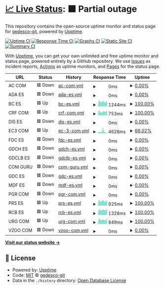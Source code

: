 # [📈 Live Status](https://demo.upptime.js.org): <!--live status--> **🟧 Partial outage**

This repository contains the open-source uptime monitor and status page for [gedesco-git](https://demo.upptime.js.org), powered by [Upptime](https://github.com/upptime/upptime).

[![Uptime CI](https://github.com/gedesco-git/uptime/workflows/Uptime%20CI/badge.svg)](https://github.com/gedesco-git/uptime/actions?query=workflow%3A%22Uptime+CI%22)
[![Response Time CI](https://github.com/gedesco-git/uptime/workflows/Response%20Time%20CI/badge.svg)](https://github.com/gedesco-git/uptime/actions?query=workflow%3A%22Response+Time+CI%22)
[![Graphs CI](https://github.com/gedesco-git/uptime/workflows/Graphs%20CI/badge.svg)](https://github.com/gedesco-git/uptime/actions?query=workflow%3A%22Graphs+CI%22)
[![Static Site CI](https://github.com/gedesco-git/uptime/workflows/Static%20Site%20CI/badge.svg)](https://github.com/gedesco-git/uptime/actions?query=workflow%3A%22Static+Site+CI%22)
[![Summary CI](https://github.com/gedesco-git/uptime/workflows/Summary%20CI/badge.svg)](https://github.com/gedesco-git/uptime/actions?query=workflow%3A%22Summary+CI%22)

With [Upptime](https://upptime.js.org), you can get your own unlimited and free uptime monitor and status page, powered entirely by a GitHub repository. We use [Issues](https://github.com/gedesco-git/uptime/issues) as incident reports, [Actions](https://github.com/gedesco-git/uptime/actions) as uptime monitors, and [Pages](https://demo.upptime.js.org) for the status page.

<!--start: status pages-->
<!-- This summary is generated by Upptime (https://github.com/upptime/upptime) -->
<!-- Do not edit this manually, your changes will be overwritten -->
<!-- prettier-ignore -->
| URL | Status | History | Response Time | Uptime |
| --- | ------ | ------- | ------------- | ------ |
| <img alt="" src="https://icons.duckduckgo.com/ip3/null.ico" height="13"> AC COM | 🟥 Down | [ac-com.yml](https://github.com/gedesco-git/uptime/commits/HEAD/history/ac-com.yml) | <details><summary><img alt="Response time graph" src="./graphs/ac-com/response-time-week.png" height="20"> 0ms</summary><br><a href="https://gedesco-git.github.io/uptime/history/ac-com"><img alt="Response time 694" src="https://img.shields.io/endpoint?url=https%3A%2F%2Fraw.githubusercontent.com%2Fgedesco-git%2Fuptime%2FHEAD%2Fapi%2Fac-com%2Fresponse-time.json"></a><br><a href="https://gedesco-git.github.io/uptime/history/ac-com"><img alt="24-hour response time 0" src="https://img.shields.io/endpoint?url=https%3A%2F%2Fraw.githubusercontent.com%2Fgedesco-git%2Fuptime%2FHEAD%2Fapi%2Fac-com%2Fresponse-time-day.json"></a><br><a href="https://gedesco-git.github.io/uptime/history/ac-com"><img alt="7-day response time 0" src="https://img.shields.io/endpoint?url=https%3A%2F%2Fraw.githubusercontent.com%2Fgedesco-git%2Fuptime%2FHEAD%2Fapi%2Fac-com%2Fresponse-time-week.json"></a><br><a href="https://gedesco-git.github.io/uptime/history/ac-com"><img alt="30-day response time 0" src="https://img.shields.io/endpoint?url=https%3A%2F%2Fraw.githubusercontent.com%2Fgedesco-git%2Fuptime%2FHEAD%2Fapi%2Fac-com%2Fresponse-time-month.json"></a><br><a href="https://gedesco-git.github.io/uptime/history/ac-com"><img alt="1-year response time 810" src="https://img.shields.io/endpoint?url=https%3A%2F%2Fraw.githubusercontent.com%2Fgedesco-git%2Fuptime%2FHEAD%2Fapi%2Fac-com%2Fresponse-time-year.json"></a></details> | <details><summary><a href="https://gedesco-git.github.io/uptime/history/ac-com">0.00%</a></summary><a href="https://gedesco-git.github.io/uptime/history/ac-com"><img alt="All-time uptime 64.60%" src="https://img.shields.io/endpoint?url=https%3A%2F%2Fraw.githubusercontent.com%2Fgedesco-git%2Fuptime%2FHEAD%2Fapi%2Fac-com%2Fuptime.json"></a><br><a href="https://gedesco-git.github.io/uptime/history/ac-com"><img alt="24-hour uptime 0.00%" src="https://img.shields.io/endpoint?url=https%3A%2F%2Fraw.githubusercontent.com%2Fgedesco-git%2Fuptime%2FHEAD%2Fapi%2Fac-com%2Fuptime-day.json"></a><br><a href="https://gedesco-git.github.io/uptime/history/ac-com"><img alt="7-day uptime 0.00%" src="https://img.shields.io/endpoint?url=https%3A%2F%2Fraw.githubusercontent.com%2Fgedesco-git%2Fuptime%2FHEAD%2Fapi%2Fac-com%2Fuptime-week.json"></a><br><a href="https://gedesco-git.github.io/uptime/history/ac-com"><img alt="30-day uptime 0.00%" src="https://img.shields.io/endpoint?url=https%3A%2F%2Fraw.githubusercontent.com%2Fgedesco-git%2Fuptime%2FHEAD%2Fapi%2Fac-com%2Fuptime-month.json"></a><br><a href="https://gedesco-git.github.io/uptime/history/ac-com"><img alt="1-year uptime 10.51%" src="https://img.shields.io/endpoint?url=https%3A%2F%2Fraw.githubusercontent.com%2Fgedesco-git%2Fuptime%2FHEAD%2Fapi%2Fac-com%2Fuptime-year.json"></a></details>
| <img alt="" src="https://icons.duckduckgo.com/ip3/null.ico" height="13"> ADA ES | 🟥 Down | [ada-es.yml](https://github.com/gedesco-git/uptime/commits/HEAD/history/ada-es.yml) | <details><summary><img alt="Response time graph" src="./graphs/ada-es/response-time-week.png" height="20"> 0ms</summary><br><a href="https://gedesco-git.github.io/uptime/history/ada-es"><img alt="Response time 1440" src="https://img.shields.io/endpoint?url=https%3A%2F%2Fraw.githubusercontent.com%2Fgedesco-git%2Fuptime%2FHEAD%2Fapi%2Fada-es%2Fresponse-time.json"></a><br><a href="https://gedesco-git.github.io/uptime/history/ada-es"><img alt="24-hour response time 0" src="https://img.shields.io/endpoint?url=https%3A%2F%2Fraw.githubusercontent.com%2Fgedesco-git%2Fuptime%2FHEAD%2Fapi%2Fada-es%2Fresponse-time-day.json"></a><br><a href="https://gedesco-git.github.io/uptime/history/ada-es"><img alt="7-day response time 0" src="https://img.shields.io/endpoint?url=https%3A%2F%2Fraw.githubusercontent.com%2Fgedesco-git%2Fuptime%2FHEAD%2Fapi%2Fada-es%2Fresponse-time-week.json"></a><br><a href="https://gedesco-git.github.io/uptime/history/ada-es"><img alt="30-day response time 0" src="https://img.shields.io/endpoint?url=https%3A%2F%2Fraw.githubusercontent.com%2Fgedesco-git%2Fuptime%2FHEAD%2Fapi%2Fada-es%2Fresponse-time-month.json"></a><br><a href="https://gedesco-git.github.io/uptime/history/ada-es"><img alt="1-year response time 2336" src="https://img.shields.io/endpoint?url=https%3A%2F%2Fraw.githubusercontent.com%2Fgedesco-git%2Fuptime%2FHEAD%2Fapi%2Fada-es%2Fresponse-time-year.json"></a></details> | <details><summary><a href="https://gedesco-git.github.io/uptime/history/ada-es">0.00%</a></summary><a href="https://gedesco-git.github.io/uptime/history/ada-es"><img alt="All-time uptime 68.86%" src="https://img.shields.io/endpoint?url=https%3A%2F%2Fraw.githubusercontent.com%2Fgedesco-git%2Fuptime%2FHEAD%2Fapi%2Fada-es%2Fuptime.json"></a><br><a href="https://gedesco-git.github.io/uptime/history/ada-es"><img alt="24-hour uptime 0.00%" src="https://img.shields.io/endpoint?url=https%3A%2F%2Fraw.githubusercontent.com%2Fgedesco-git%2Fuptime%2FHEAD%2Fapi%2Fada-es%2Fuptime-day.json"></a><br><a href="https://gedesco-git.github.io/uptime/history/ada-es"><img alt="7-day uptime 0.00%" src="https://img.shields.io/endpoint?url=https%3A%2F%2Fraw.githubusercontent.com%2Fgedesco-git%2Fuptime%2FHEAD%2Fapi%2Fada-es%2Fuptime-week.json"></a><br><a href="https://gedesco-git.github.io/uptime/history/ada-es"><img alt="30-day uptime 0.00%" src="https://img.shields.io/endpoint?url=https%3A%2F%2Fraw.githubusercontent.com%2Fgedesco-git%2Fuptime%2FHEAD%2Fapi%2Fada-es%2Fuptime-month.json"></a><br><a href="https://gedesco-git.github.io/uptime/history/ada-es"><img alt="1-year uptime 20.75%" src="https://img.shields.io/endpoint?url=https%3A%2F%2Fraw.githubusercontent.com%2Fgedesco-git%2Fuptime%2FHEAD%2Fapi%2Fada-es%2Fuptime-year.json"></a></details>
| <img alt="" src="https://icons.duckduckgo.com/ip3/null.ico" height="13"> BC ES | 🟩 Up | [bc-es.yml](https://github.com/gedesco-git/uptime/commits/HEAD/history/bc-es.yml) | <details><summary><img alt="Response time graph" src="./graphs/bc-es/response-time-week.png" height="20"> 1244ms</summary><br><a href="https://gedesco-git.github.io/uptime/history/bc-es"><img alt="Response time 1463" src="https://img.shields.io/endpoint?url=https%3A%2F%2Fraw.githubusercontent.com%2Fgedesco-git%2Fuptime%2FHEAD%2Fapi%2Fbc-es%2Fresponse-time.json"></a><br><a href="https://gedesco-git.github.io/uptime/history/bc-es"><img alt="24-hour response time 1410" src="https://img.shields.io/endpoint?url=https%3A%2F%2Fraw.githubusercontent.com%2Fgedesco-git%2Fuptime%2FHEAD%2Fapi%2Fbc-es%2Fresponse-time-day.json"></a><br><a href="https://gedesco-git.github.io/uptime/history/bc-es"><img alt="7-day response time 1244" src="https://img.shields.io/endpoint?url=https%3A%2F%2Fraw.githubusercontent.com%2Fgedesco-git%2Fuptime%2FHEAD%2Fapi%2Fbc-es%2Fresponse-time-week.json"></a><br><a href="https://gedesco-git.github.io/uptime/history/bc-es"><img alt="30-day response time 1307" src="https://img.shields.io/endpoint?url=https%3A%2F%2Fraw.githubusercontent.com%2Fgedesco-git%2Fuptime%2FHEAD%2Fapi%2Fbc-es%2Fresponse-time-month.json"></a><br><a href="https://gedesco-git.github.io/uptime/history/bc-es"><img alt="1-year response time 1536" src="https://img.shields.io/endpoint?url=https%3A%2F%2Fraw.githubusercontent.com%2Fgedesco-git%2Fuptime%2FHEAD%2Fapi%2Fbc-es%2Fresponse-time-year.json"></a></details> | <details><summary><a href="https://gedesco-git.github.io/uptime/history/bc-es">100.00%</a></summary><a href="https://gedesco-git.github.io/uptime/history/bc-es"><img alt="All-time uptime 78.76%" src="https://img.shields.io/endpoint?url=https%3A%2F%2Fraw.githubusercontent.com%2Fgedesco-git%2Fuptime%2FHEAD%2Fapi%2Fbc-es%2Fuptime.json"></a><br><a href="https://gedesco-git.github.io/uptime/history/bc-es"><img alt="24-hour uptime 100.00%" src="https://img.shields.io/endpoint?url=https%3A%2F%2Fraw.githubusercontent.com%2Fgedesco-git%2Fuptime%2FHEAD%2Fapi%2Fbc-es%2Fuptime-day.json"></a><br><a href="https://gedesco-git.github.io/uptime/history/bc-es"><img alt="7-day uptime 100.00%" src="https://img.shields.io/endpoint?url=https%3A%2F%2Fraw.githubusercontent.com%2Fgedesco-git%2Fuptime%2FHEAD%2Fapi%2Fbc-es%2Fuptime-week.json"></a><br><a href="https://gedesco-git.github.io/uptime/history/bc-es"><img alt="30-day uptime 100.00%" src="https://img.shields.io/endpoint?url=https%3A%2F%2Fraw.githubusercontent.com%2Fgedesco-git%2Fuptime%2FHEAD%2Fapi%2Fbc-es%2Fuptime-month.json"></a><br><a href="https://gedesco-git.github.io/uptime/history/bc-es"><img alt="1-year uptime 99.97%" src="https://img.shields.io/endpoint?url=https%3A%2F%2Fraw.githubusercontent.com%2Fgedesco-git%2Fuptime%2FHEAD%2Fapi%2Fbc-es%2Fuptime-year.json"></a></details>
| <img alt="" src="https://icons.duckduckgo.com/ip3/null.ico" height="13"> CRF COM | 🟩 Up | [crf-com.yml](https://github.com/gedesco-git/uptime/commits/HEAD/history/crf-com.yml) | <details><summary><img alt="Response time graph" src="./graphs/crf-com/response-time-week.png" height="20"> 753ms</summary><br><a href="https://gedesco-git.github.io/uptime/history/crf-com"><img alt="Response time 884" src="https://img.shields.io/endpoint?url=https%3A%2F%2Fraw.githubusercontent.com%2Fgedesco-git%2Fuptime%2FHEAD%2Fapi%2Fcrf-com%2Fresponse-time.json"></a><br><a href="https://gedesco-git.github.io/uptime/history/crf-com"><img alt="24-hour response time 1056" src="https://img.shields.io/endpoint?url=https%3A%2F%2Fraw.githubusercontent.com%2Fgedesco-git%2Fuptime%2FHEAD%2Fapi%2Fcrf-com%2Fresponse-time-day.json"></a><br><a href="https://gedesco-git.github.io/uptime/history/crf-com"><img alt="7-day response time 753" src="https://img.shields.io/endpoint?url=https%3A%2F%2Fraw.githubusercontent.com%2Fgedesco-git%2Fuptime%2FHEAD%2Fapi%2Fcrf-com%2Fresponse-time-week.json"></a><br><a href="https://gedesco-git.github.io/uptime/history/crf-com"><img alt="30-day response time 773" src="https://img.shields.io/endpoint?url=https%3A%2F%2Fraw.githubusercontent.com%2Fgedesco-git%2Fuptime%2FHEAD%2Fapi%2Fcrf-com%2Fresponse-time-month.json"></a><br><a href="https://gedesco-git.github.io/uptime/history/crf-com"><img alt="1-year response time 882" src="https://img.shields.io/endpoint?url=https%3A%2F%2Fraw.githubusercontent.com%2Fgedesco-git%2Fuptime%2FHEAD%2Fapi%2Fcrf-com%2Fresponse-time-year.json"></a></details> | <details><summary><a href="https://gedesco-git.github.io/uptime/history/crf-com">100.00%</a></summary><a href="https://gedesco-git.github.io/uptime/history/crf-com"><img alt="All-time uptime 96.44%" src="https://img.shields.io/endpoint?url=https%3A%2F%2Fraw.githubusercontent.com%2Fgedesco-git%2Fuptime%2FHEAD%2Fapi%2Fcrf-com%2Fuptime.json"></a><br><a href="https://gedesco-git.github.io/uptime/history/crf-com"><img alt="24-hour uptime 100.00%" src="https://img.shields.io/endpoint?url=https%3A%2F%2Fraw.githubusercontent.com%2Fgedesco-git%2Fuptime%2FHEAD%2Fapi%2Fcrf-com%2Fuptime-day.json"></a><br><a href="https://gedesco-git.github.io/uptime/history/crf-com"><img alt="7-day uptime 100.00%" src="https://img.shields.io/endpoint?url=https%3A%2F%2Fraw.githubusercontent.com%2Fgedesco-git%2Fuptime%2FHEAD%2Fapi%2Fcrf-com%2Fuptime-week.json"></a><br><a href="https://gedesco-git.github.io/uptime/history/crf-com"><img alt="30-day uptime 89.84%" src="https://img.shields.io/endpoint?url=https%3A%2F%2Fraw.githubusercontent.com%2Fgedesco-git%2Fuptime%2FHEAD%2Fapi%2Fcrf-com%2Fuptime-month.json"></a><br><a href="https://gedesco-git.github.io/uptime/history/crf-com"><img alt="1-year uptime 95.22%" src="https://img.shields.io/endpoint?url=https%3A%2F%2Fraw.githubusercontent.com%2Fgedesco-git%2Fuptime%2FHEAD%2Fapi%2Fcrf-com%2Fuptime-year.json"></a></details>
| <img alt="" src="https://icons.duckduckgo.com/ip3/null.ico" height="13"> DIS ES | 🟥 Down | [dis-es.yml](https://github.com/gedesco-git/uptime/commits/HEAD/history/dis-es.yml) | <details><summary><img alt="Response time graph" src="./graphs/dis-es/response-time-week.png" height="20"> 0ms</summary><br><a href="https://gedesco-git.github.io/uptime/history/dis-es"><img alt="Response time 971" src="https://img.shields.io/endpoint?url=https%3A%2F%2Fraw.githubusercontent.com%2Fgedesco-git%2Fuptime%2FHEAD%2Fapi%2Fdis-es%2Fresponse-time.json"></a><br><a href="https://gedesco-git.github.io/uptime/history/dis-es"><img alt="24-hour response time 0" src="https://img.shields.io/endpoint?url=https%3A%2F%2Fraw.githubusercontent.com%2Fgedesco-git%2Fuptime%2FHEAD%2Fapi%2Fdis-es%2Fresponse-time-day.json"></a><br><a href="https://gedesco-git.github.io/uptime/history/dis-es"><img alt="7-day response time 0" src="https://img.shields.io/endpoint?url=https%3A%2F%2Fraw.githubusercontent.com%2Fgedesco-git%2Fuptime%2FHEAD%2Fapi%2Fdis-es%2Fresponse-time-week.json"></a><br><a href="https://gedesco-git.github.io/uptime/history/dis-es"><img alt="30-day response time 0" src="https://img.shields.io/endpoint?url=https%3A%2F%2Fraw.githubusercontent.com%2Fgedesco-git%2Fuptime%2FHEAD%2Fapi%2Fdis-es%2Fresponse-time-month.json"></a><br><a href="https://gedesco-git.github.io/uptime/history/dis-es"><img alt="1-year response time 1028" src="https://img.shields.io/endpoint?url=https%3A%2F%2Fraw.githubusercontent.com%2Fgedesco-git%2Fuptime%2FHEAD%2Fapi%2Fdis-es%2Fresponse-time-year.json"></a></details> | <details><summary><a href="https://gedesco-git.github.io/uptime/history/dis-es">0.00%</a></summary><a href="https://gedesco-git.github.io/uptime/history/dis-es"><img alt="All-time uptime 64.87%" src="https://img.shields.io/endpoint?url=https%3A%2F%2Fraw.githubusercontent.com%2Fgedesco-git%2Fuptime%2FHEAD%2Fapi%2Fdis-es%2Fuptime.json"></a><br><a href="https://gedesco-git.github.io/uptime/history/dis-es"><img alt="24-hour uptime 0.00%" src="https://img.shields.io/endpoint?url=https%3A%2F%2Fraw.githubusercontent.com%2Fgedesco-git%2Fuptime%2FHEAD%2Fapi%2Fdis-es%2Fuptime-day.json"></a><br><a href="https://gedesco-git.github.io/uptime/history/dis-es"><img alt="7-day uptime 0.00%" src="https://img.shields.io/endpoint?url=https%3A%2F%2Fraw.githubusercontent.com%2Fgedesco-git%2Fuptime%2FHEAD%2Fapi%2Fdis-es%2Fuptime-week.json"></a><br><a href="https://gedesco-git.github.io/uptime/history/dis-es"><img alt="30-day uptime 0.00%" src="https://img.shields.io/endpoint?url=https%3A%2F%2Fraw.githubusercontent.com%2Fgedesco-git%2Fuptime%2FHEAD%2Fapi%2Fdis-es%2Fuptime-month.json"></a><br><a href="https://gedesco-git.github.io/uptime/history/dis-es"><img alt="1-year uptime 10.51%" src="https://img.shields.io/endpoint?url=https%3A%2F%2Fraw.githubusercontent.com%2Fgedesco-git%2Fuptime%2FHEAD%2Fapi%2Fdis-es%2Fuptime-year.json"></a></details>
| <img alt="" src="https://icons.duckduckgo.com/ip3/null.ico" height="13"> EC3 COM | 🟩 Up | [ec-3-com.yml](https://github.com/gedesco-git/uptime/commits/HEAD/history/ec-3-com.yml) | <details><summary><img alt="Response time graph" src="./graphs/ec-3-com/response-time-week.png" height="20"> 4628ms</summary><br><a href="https://gedesco-git.github.io/uptime/history/ec-3-com"><img alt="Response time 2640" src="https://img.shields.io/endpoint?url=https%3A%2F%2Fraw.githubusercontent.com%2Fgedesco-git%2Fuptime%2FHEAD%2Fapi%2Fec-3-com%2Fresponse-time.json"></a><br><a href="https://gedesco-git.github.io/uptime/history/ec-3-com"><img alt="24-hour response time 3519" src="https://img.shields.io/endpoint?url=https%3A%2F%2Fraw.githubusercontent.com%2Fgedesco-git%2Fuptime%2FHEAD%2Fapi%2Fec-3-com%2Fresponse-time-day.json"></a><br><a href="https://gedesco-git.github.io/uptime/history/ec-3-com"><img alt="7-day response time 4628" src="https://img.shields.io/endpoint?url=https%3A%2F%2Fraw.githubusercontent.com%2Fgedesco-git%2Fuptime%2FHEAD%2Fapi%2Fec-3-com%2Fresponse-time-week.json"></a><br><a href="https://gedesco-git.github.io/uptime/history/ec-3-com"><img alt="30-day response time 4346" src="https://img.shields.io/endpoint?url=https%3A%2F%2Fraw.githubusercontent.com%2Fgedesco-git%2Fuptime%2FHEAD%2Fapi%2Fec-3-com%2Fresponse-time-month.json"></a><br><a href="https://gedesco-git.github.io/uptime/history/ec-3-com"><img alt="1-year response time 3284" src="https://img.shields.io/endpoint?url=https%3A%2F%2Fraw.githubusercontent.com%2Fgedesco-git%2Fuptime%2FHEAD%2Fapi%2Fec-3-com%2Fresponse-time-year.json"></a></details> | <details><summary><a href="https://gedesco-git.github.io/uptime/history/ec-3-com">66.02%</a></summary><a href="https://gedesco-git.github.io/uptime/history/ec-3-com"><img alt="All-time uptime 99.58%" src="https://img.shields.io/endpoint?url=https%3A%2F%2Fraw.githubusercontent.com%2Fgedesco-git%2Fuptime%2FHEAD%2Fapi%2Fec-3-com%2Fuptime.json"></a><br><a href="https://gedesco-git.github.io/uptime/history/ec-3-com"><img alt="24-hour uptime 2.90%" src="https://img.shields.io/endpoint?url=https%3A%2F%2Fraw.githubusercontent.com%2Fgedesco-git%2Fuptime%2FHEAD%2Fapi%2Fec-3-com%2Fuptime-day.json"></a><br><a href="https://gedesco-git.github.io/uptime/history/ec-3-com"><img alt="7-day uptime 66.02%" src="https://img.shields.io/endpoint?url=https%3A%2F%2Fraw.githubusercontent.com%2Fgedesco-git%2Fuptime%2FHEAD%2Fapi%2Fec-3-com%2Fuptime-week.json"></a><br><a href="https://gedesco-git.github.io/uptime/history/ec-3-com"><img alt="30-day uptime 91.20%" src="https://img.shields.io/endpoint?url=https%3A%2F%2Fraw.githubusercontent.com%2Fgedesco-git%2Fuptime%2FHEAD%2Fapi%2Fec-3-com%2Fuptime-month.json"></a><br><a href="https://gedesco-git.github.io/uptime/history/ec-3-com"><img alt="1-year uptime 99.03%" src="https://img.shields.io/endpoint?url=https%3A%2F%2Fraw.githubusercontent.com%2Fgedesco-git%2Fuptime%2FHEAD%2Fapi%2Fec-3-com%2Fuptime-year.json"></a></details>
| <img alt="" src="https://icons.duckduckgo.com/ip3/null.ico" height="13"> FDC ES | 🟥 Down | [fdc-es.yml](https://github.com/gedesco-git/uptime/commits/HEAD/history/fdc-es.yml) | <details><summary><img alt="Response time graph" src="./graphs/fdc-es/response-time-week.png" height="20"> 0ms</summary><br><a href="https://gedesco-git.github.io/uptime/history/fdc-es"><img alt="Response time 1067" src="https://img.shields.io/endpoint?url=https%3A%2F%2Fraw.githubusercontent.com%2Fgedesco-git%2Fuptime%2FHEAD%2Fapi%2Ffdc-es%2Fresponse-time.json"></a><br><a href="https://gedesco-git.github.io/uptime/history/fdc-es"><img alt="24-hour response time 0" src="https://img.shields.io/endpoint?url=https%3A%2F%2Fraw.githubusercontent.com%2Fgedesco-git%2Fuptime%2FHEAD%2Fapi%2Ffdc-es%2Fresponse-time-day.json"></a><br><a href="https://gedesco-git.github.io/uptime/history/fdc-es"><img alt="7-day response time 0" src="https://img.shields.io/endpoint?url=https%3A%2F%2Fraw.githubusercontent.com%2Fgedesco-git%2Fuptime%2FHEAD%2Fapi%2Ffdc-es%2Fresponse-time-week.json"></a><br><a href="https://gedesco-git.github.io/uptime/history/fdc-es"><img alt="30-day response time 0" src="https://img.shields.io/endpoint?url=https%3A%2F%2Fraw.githubusercontent.com%2Fgedesco-git%2Fuptime%2FHEAD%2Fapi%2Ffdc-es%2Fresponse-time-month.json"></a><br><a href="https://gedesco-git.github.io/uptime/history/fdc-es"><img alt="1-year response time 1662" src="https://img.shields.io/endpoint?url=https%3A%2F%2Fraw.githubusercontent.com%2Fgedesco-git%2Fuptime%2FHEAD%2Fapi%2Ffdc-es%2Fresponse-time-year.json"></a></details> | <details><summary><a href="https://gedesco-git.github.io/uptime/history/fdc-es">0.00%</a></summary><a href="https://gedesco-git.github.io/uptime/history/fdc-es"><img alt="All-time uptime 85.53%" src="https://img.shields.io/endpoint?url=https%3A%2F%2Fraw.githubusercontent.com%2Fgedesco-git%2Fuptime%2FHEAD%2Fapi%2Ffdc-es%2Fuptime.json"></a><br><a href="https://gedesco-git.github.io/uptime/history/fdc-es"><img alt="24-hour uptime 0.00%" src="https://img.shields.io/endpoint?url=https%3A%2F%2Fraw.githubusercontent.com%2Fgedesco-git%2Fuptime%2FHEAD%2Fapi%2Ffdc-es%2Fuptime-day.json"></a><br><a href="https://gedesco-git.github.io/uptime/history/fdc-es"><img alt="7-day uptime 0.00%" src="https://img.shields.io/endpoint?url=https%3A%2F%2Fraw.githubusercontent.com%2Fgedesco-git%2Fuptime%2FHEAD%2Fapi%2Ffdc-es%2Fuptime-week.json"></a><br><a href="https://gedesco-git.github.io/uptime/history/fdc-es"><img alt="30-day uptime 0.00%" src="https://img.shields.io/endpoint?url=https%3A%2F%2Fraw.githubusercontent.com%2Fgedesco-git%2Fuptime%2FHEAD%2Fapi%2Ffdc-es%2Fuptime-month.json"></a><br><a href="https://gedesco-git.github.io/uptime/history/fdc-es"><img alt="1-year uptime 63.16%" src="https://img.shields.io/endpoint?url=https%3A%2F%2Fraw.githubusercontent.com%2Fgedesco-git%2Fuptime%2FHEAD%2Fapi%2Ffdc-es%2Fuptime-year.json"></a></details>
| <img alt="" src="https://icons.duckduckgo.com/ip3/null.ico" height="13"> GDCH ES | 🟥 Down | [gdch-es.yml](https://github.com/gedesco-git/uptime/commits/HEAD/history/gdch-es.yml) | <details><summary><img alt="Response time graph" src="./graphs/gdch-es/response-time-week.png" height="20"> 0ms</summary><br><a href="https://gedesco-git.github.io/uptime/history/gdch-es"><img alt="Response time 2001" src="https://img.shields.io/endpoint?url=https%3A%2F%2Fraw.githubusercontent.com%2Fgedesco-git%2Fuptime%2FHEAD%2Fapi%2Fgdch-es%2Fresponse-time.json"></a><br><a href="https://gedesco-git.github.io/uptime/history/gdch-es"><img alt="24-hour response time 0" src="https://img.shields.io/endpoint?url=https%3A%2F%2Fraw.githubusercontent.com%2Fgedesco-git%2Fuptime%2FHEAD%2Fapi%2Fgdch-es%2Fresponse-time-day.json"></a><br><a href="https://gedesco-git.github.io/uptime/history/gdch-es"><img alt="7-day response time 0" src="https://img.shields.io/endpoint?url=https%3A%2F%2Fraw.githubusercontent.com%2Fgedesco-git%2Fuptime%2FHEAD%2Fapi%2Fgdch-es%2Fresponse-time-week.json"></a><br><a href="https://gedesco-git.github.io/uptime/history/gdch-es"><img alt="30-day response time 0" src="https://img.shields.io/endpoint?url=https%3A%2F%2Fraw.githubusercontent.com%2Fgedesco-git%2Fuptime%2FHEAD%2Fapi%2Fgdch-es%2Fresponse-time-month.json"></a><br><a href="https://gedesco-git.github.io/uptime/history/gdch-es"><img alt="1-year response time 1402" src="https://img.shields.io/endpoint?url=https%3A%2F%2Fraw.githubusercontent.com%2Fgedesco-git%2Fuptime%2FHEAD%2Fapi%2Fgdch-es%2Fresponse-time-year.json"></a></details> | <details><summary><a href="https://gedesco-git.github.io/uptime/history/gdch-es">0.00%</a></summary><a href="https://gedesco-git.github.io/uptime/history/gdch-es"><img alt="All-time uptime 87.28%" src="https://img.shields.io/endpoint?url=https%3A%2F%2Fraw.githubusercontent.com%2Fgedesco-git%2Fuptime%2FHEAD%2Fapi%2Fgdch-es%2Fuptime.json"></a><br><a href="https://gedesco-git.github.io/uptime/history/gdch-es"><img alt="24-hour uptime 0.00%" src="https://img.shields.io/endpoint?url=https%3A%2F%2Fraw.githubusercontent.com%2Fgedesco-git%2Fuptime%2FHEAD%2Fapi%2Fgdch-es%2Fuptime-day.json"></a><br><a href="https://gedesco-git.github.io/uptime/history/gdch-es"><img alt="7-day uptime 0.00%" src="https://img.shields.io/endpoint?url=https%3A%2F%2Fraw.githubusercontent.com%2Fgedesco-git%2Fuptime%2FHEAD%2Fapi%2Fgdch-es%2Fuptime-week.json"></a><br><a href="https://gedesco-git.github.io/uptime/history/gdch-es"><img alt="30-day uptime 0.00%" src="https://img.shields.io/endpoint?url=https%3A%2F%2Fraw.githubusercontent.com%2Fgedesco-git%2Fuptime%2FHEAD%2Fapi%2Fgdch-es%2Fuptime-month.json"></a><br><a href="https://gedesco-git.github.io/uptime/history/gdch-es"><img alt="1-year uptime 67.80%" src="https://img.shields.io/endpoint?url=https%3A%2F%2Fraw.githubusercontent.com%2Fgedesco-git%2Fuptime%2FHEAD%2Fapi%2Fgdch-es%2Fuptime-year.json"></a></details>
| <img alt="" src="https://icons.duckduckgo.com/ip3/null.ico" height="13"> GDCLB ES | 🟥 Down | [gdclb-es.yml](https://github.com/gedesco-git/uptime/commits/HEAD/history/gdclb-es.yml) | <details><summary><img alt="Response time graph" src="./graphs/gdclb-es/response-time-week.png" height="20"> 0ms</summary><br><a href="https://gedesco-git.github.io/uptime/history/gdclb-es"><img alt="Response time 1337" src="https://img.shields.io/endpoint?url=https%3A%2F%2Fraw.githubusercontent.com%2Fgedesco-git%2Fuptime%2FHEAD%2Fapi%2Fgdclb-es%2Fresponse-time.json"></a><br><a href="https://gedesco-git.github.io/uptime/history/gdclb-es"><img alt="24-hour response time 0" src="https://img.shields.io/endpoint?url=https%3A%2F%2Fraw.githubusercontent.com%2Fgedesco-git%2Fuptime%2FHEAD%2Fapi%2Fgdclb-es%2Fresponse-time-day.json"></a><br><a href="https://gedesco-git.github.io/uptime/history/gdclb-es"><img alt="7-day response time 0" src="https://img.shields.io/endpoint?url=https%3A%2F%2Fraw.githubusercontent.com%2Fgedesco-git%2Fuptime%2FHEAD%2Fapi%2Fgdclb-es%2Fresponse-time-week.json"></a><br><a href="https://gedesco-git.github.io/uptime/history/gdclb-es"><img alt="30-day response time 0" src="https://img.shields.io/endpoint?url=https%3A%2F%2Fraw.githubusercontent.com%2Fgedesco-git%2Fuptime%2FHEAD%2Fapi%2Fgdclb-es%2Fresponse-time-month.json"></a><br><a href="https://gedesco-git.github.io/uptime/history/gdclb-es"><img alt="1-year response time 1354" src="https://img.shields.io/endpoint?url=https%3A%2F%2Fraw.githubusercontent.com%2Fgedesco-git%2Fuptime%2FHEAD%2Fapi%2Fgdclb-es%2Fresponse-time-year.json"></a></details> | <details><summary><a href="https://gedesco-git.github.io/uptime/history/gdclb-es">0.00%</a></summary><a href="https://gedesco-git.github.io/uptime/history/gdclb-es"><img alt="All-time uptime 64.28%" src="https://img.shields.io/endpoint?url=https%3A%2F%2Fraw.githubusercontent.com%2Fgedesco-git%2Fuptime%2FHEAD%2Fapi%2Fgdclb-es%2Fuptime.json"></a><br><a href="https://gedesco-git.github.io/uptime/history/gdclb-es"><img alt="24-hour uptime 0.00%" src="https://img.shields.io/endpoint?url=https%3A%2F%2Fraw.githubusercontent.com%2Fgedesco-git%2Fuptime%2FHEAD%2Fapi%2Fgdclb-es%2Fuptime-day.json"></a><br><a href="https://gedesco-git.github.io/uptime/history/gdclb-es"><img alt="7-day uptime 0.00%" src="https://img.shields.io/endpoint?url=https%3A%2F%2Fraw.githubusercontent.com%2Fgedesco-git%2Fuptime%2FHEAD%2Fapi%2Fgdclb-es%2Fuptime-week.json"></a><br><a href="https://gedesco-git.github.io/uptime/history/gdclb-es"><img alt="30-day uptime 0.00%" src="https://img.shields.io/endpoint?url=https%3A%2F%2Fraw.githubusercontent.com%2Fgedesco-git%2Fuptime%2FHEAD%2Fapi%2Fgdclb-es%2Fuptime-month.json"></a><br><a href="https://gedesco-git.github.io/uptime/history/gdclb-es"><img alt="1-year uptime 9.23%" src="https://img.shields.io/endpoint?url=https%3A%2F%2Fraw.githubusercontent.com%2Fgedesco-git%2Fuptime%2FHEAD%2Fapi%2Fgdclb-es%2Fuptime-year.json"></a></details>
| <img alt="" src="https://icons.duckduckgo.com/ip3/null.ico" height="13"> COM GURU | 🟥 Down | [com-guru.yml](https://github.com/gedesco-git/uptime/commits/HEAD/history/com-guru.yml) | <details><summary><img alt="Response time graph" src="./graphs/com-guru/response-time-week.png" height="20"> 0ms</summary><br><a href="https://gedesco-git.github.io/uptime/history/com-guru"><img alt="Response time 8174" src="https://img.shields.io/endpoint?url=https%3A%2F%2Fraw.githubusercontent.com%2Fgedesco-git%2Fuptime%2FHEAD%2Fapi%2Fcom-guru%2Fresponse-time.json"></a><br><a href="https://gedesco-git.github.io/uptime/history/com-guru"><img alt="24-hour response time 0" src="https://img.shields.io/endpoint?url=https%3A%2F%2Fraw.githubusercontent.com%2Fgedesco-git%2Fuptime%2FHEAD%2Fapi%2Fcom-guru%2Fresponse-time-day.json"></a><br><a href="https://gedesco-git.github.io/uptime/history/com-guru"><img alt="7-day response time 0" src="https://img.shields.io/endpoint?url=https%3A%2F%2Fraw.githubusercontent.com%2Fgedesco-git%2Fuptime%2FHEAD%2Fapi%2Fcom-guru%2Fresponse-time-week.json"></a><br><a href="https://gedesco-git.github.io/uptime/history/com-guru"><img alt="30-day response time 3997" src="https://img.shields.io/endpoint?url=https%3A%2F%2Fraw.githubusercontent.com%2Fgedesco-git%2Fuptime%2FHEAD%2Fapi%2Fcom-guru%2Fresponse-time-month.json"></a><br><a href="https://gedesco-git.github.io/uptime/history/com-guru"><img alt="1-year response time 8102" src="https://img.shields.io/endpoint?url=https%3A%2F%2Fraw.githubusercontent.com%2Fgedesco-git%2Fuptime%2FHEAD%2Fapi%2Fcom-guru%2Fresponse-time-year.json"></a></details> | <details><summary><a href="https://gedesco-git.github.io/uptime/history/com-guru">0.00%</a></summary><a href="https://gedesco-git.github.io/uptime/history/com-guru"><img alt="All-time uptime 97.56%" src="https://img.shields.io/endpoint?url=https%3A%2F%2Fraw.githubusercontent.com%2Fgedesco-git%2Fuptime%2FHEAD%2Fapi%2Fcom-guru%2Fuptime.json"></a><br><a href="https://gedesco-git.github.io/uptime/history/com-guru"><img alt="24-hour uptime 0.00%" src="https://img.shields.io/endpoint?url=https%3A%2F%2Fraw.githubusercontent.com%2Fgedesco-git%2Fuptime%2FHEAD%2Fapi%2Fcom-guru%2Fuptime-day.json"></a><br><a href="https://gedesco-git.github.io/uptime/history/com-guru"><img alt="7-day uptime 0.00%" src="https://img.shields.io/endpoint?url=https%3A%2F%2Fraw.githubusercontent.com%2Fgedesco-git%2Fuptime%2FHEAD%2Fapi%2Fcom-guru%2Fuptime-week.json"></a><br><a href="https://gedesco-git.github.io/uptime/history/com-guru"><img alt="30-day uptime 52.69%" src="https://img.shields.io/endpoint?url=https%3A%2F%2Fraw.githubusercontent.com%2Fgedesco-git%2Fuptime%2FHEAD%2Fapi%2Fcom-guru%2Fuptime-month.json"></a><br><a href="https://gedesco-git.github.io/uptime/history/com-guru"><img alt="1-year uptime 94.20%" src="https://img.shields.io/endpoint?url=https%3A%2F%2Fraw.githubusercontent.com%2Fgedesco-git%2Fuptime%2FHEAD%2Fapi%2Fcom-guru%2Fuptime-year.json"></a></details>
| <img alt="" src="https://icons.duckduckgo.com/ip3/null.ico" height="13"> GDC ES | 🟥 Down | [gdc-es.yml](https://github.com/gedesco-git/uptime/commits/HEAD/history/gdc-es.yml) | <details><summary><img alt="Response time graph" src="./graphs/gdc-es/response-time-week.png" height="20"> 0ms</summary><br><a href="https://gedesco-git.github.io/uptime/history/gdc-es"><img alt="Response time 596" src="https://img.shields.io/endpoint?url=https%3A%2F%2Fraw.githubusercontent.com%2Fgedesco-git%2Fuptime%2FHEAD%2Fapi%2Fgdc-es%2Fresponse-time.json"></a><br><a href="https://gedesco-git.github.io/uptime/history/gdc-es"><img alt="24-hour response time 0" src="https://img.shields.io/endpoint?url=https%3A%2F%2Fraw.githubusercontent.com%2Fgedesco-git%2Fuptime%2FHEAD%2Fapi%2Fgdc-es%2Fresponse-time-day.json"></a><br><a href="https://gedesco-git.github.io/uptime/history/gdc-es"><img alt="7-day response time 0" src="https://img.shields.io/endpoint?url=https%3A%2F%2Fraw.githubusercontent.com%2Fgedesco-git%2Fuptime%2FHEAD%2Fapi%2Fgdc-es%2Fresponse-time-week.json"></a><br><a href="https://gedesco-git.github.io/uptime/history/gdc-es"><img alt="30-day response time 0" src="https://img.shields.io/endpoint?url=https%3A%2F%2Fraw.githubusercontent.com%2Fgedesco-git%2Fuptime%2FHEAD%2Fapi%2Fgdc-es%2Fresponse-time-month.json"></a><br><a href="https://gedesco-git.github.io/uptime/history/gdc-es"><img alt="1-year response time 957" src="https://img.shields.io/endpoint?url=https%3A%2F%2Fraw.githubusercontent.com%2Fgedesco-git%2Fuptime%2FHEAD%2Fapi%2Fgdc-es%2Fresponse-time-year.json"></a></details> | <details><summary><a href="https://gedesco-git.github.io/uptime/history/gdc-es">0.00%</a></summary><a href="https://gedesco-git.github.io/uptime/history/gdc-es"><img alt="All-time uptime 64.88%" src="https://img.shields.io/endpoint?url=https%3A%2F%2Fraw.githubusercontent.com%2Fgedesco-git%2Fuptime%2FHEAD%2Fapi%2Fgdc-es%2Fuptime.json"></a><br><a href="https://gedesco-git.github.io/uptime/history/gdc-es"><img alt="24-hour uptime 0.00%" src="https://img.shields.io/endpoint?url=https%3A%2F%2Fraw.githubusercontent.com%2Fgedesco-git%2Fuptime%2FHEAD%2Fapi%2Fgdc-es%2Fuptime-day.json"></a><br><a href="https://gedesco-git.github.io/uptime/history/gdc-es"><img alt="7-day uptime 0.00%" src="https://img.shields.io/endpoint?url=https%3A%2F%2Fraw.githubusercontent.com%2Fgedesco-git%2Fuptime%2FHEAD%2Fapi%2Fgdc-es%2Fuptime-week.json"></a><br><a href="https://gedesco-git.github.io/uptime/history/gdc-es"><img alt="30-day uptime 0.00%" src="https://img.shields.io/endpoint?url=https%3A%2F%2Fraw.githubusercontent.com%2Fgedesco-git%2Fuptime%2FHEAD%2Fapi%2Fgdc-es%2Fuptime-month.json"></a><br><a href="https://gedesco-git.github.io/uptime/history/gdc-es"><img alt="1-year uptime 10.51%" src="https://img.shields.io/endpoint?url=https%3A%2F%2Fraw.githubusercontent.com%2Fgedesco-git%2Fuptime%2FHEAD%2Fapi%2Fgdc-es%2Fuptime-year.json"></a></details>
| <img alt="" src="https://icons.duckduckgo.com/ip3/null.ico" height="13"> MDF ES | 🟥 Down | [mdf-es.yml](https://github.com/gedesco-git/uptime/commits/HEAD/history/mdf-es.yml) | <details><summary><img alt="Response time graph" src="./graphs/mdf-es/response-time-week.png" height="20"> 0ms</summary><br><a href="https://gedesco-git.github.io/uptime/history/mdf-es"><img alt="Response time 846" src="https://img.shields.io/endpoint?url=https%3A%2F%2Fraw.githubusercontent.com%2Fgedesco-git%2Fuptime%2FHEAD%2Fapi%2Fmdf-es%2Fresponse-time.json"></a><br><a href="https://gedesco-git.github.io/uptime/history/mdf-es"><img alt="24-hour response time 0" src="https://img.shields.io/endpoint?url=https%3A%2F%2Fraw.githubusercontent.com%2Fgedesco-git%2Fuptime%2FHEAD%2Fapi%2Fmdf-es%2Fresponse-time-day.json"></a><br><a href="https://gedesco-git.github.io/uptime/history/mdf-es"><img alt="7-day response time 0" src="https://img.shields.io/endpoint?url=https%3A%2F%2Fraw.githubusercontent.com%2Fgedesco-git%2Fuptime%2FHEAD%2Fapi%2Fmdf-es%2Fresponse-time-week.json"></a><br><a href="https://gedesco-git.github.io/uptime/history/mdf-es"><img alt="30-day response time 0" src="https://img.shields.io/endpoint?url=https%3A%2F%2Fraw.githubusercontent.com%2Fgedesco-git%2Fuptime%2FHEAD%2Fapi%2Fmdf-es%2Fresponse-time-month.json"></a><br><a href="https://gedesco-git.github.io/uptime/history/mdf-es"><img alt="1-year response time 841" src="https://img.shields.io/endpoint?url=https%3A%2F%2Fraw.githubusercontent.com%2Fgedesco-git%2Fuptime%2FHEAD%2Fapi%2Fmdf-es%2Fresponse-time-year.json"></a></details> | <details><summary><a href="https://gedesco-git.github.io/uptime/history/mdf-es">0.00%</a></summary><a href="https://gedesco-git.github.io/uptime/history/mdf-es"><img alt="All-time uptime 79.08%" src="https://img.shields.io/endpoint?url=https%3A%2F%2Fraw.githubusercontent.com%2Fgedesco-git%2Fuptime%2FHEAD%2Fapi%2Fmdf-es%2Fuptime.json"></a><br><a href="https://gedesco-git.github.io/uptime/history/mdf-es"><img alt="24-hour uptime 0.00%" src="https://img.shields.io/endpoint?url=https%3A%2F%2Fraw.githubusercontent.com%2Fgedesco-git%2Fuptime%2FHEAD%2Fapi%2Fmdf-es%2Fuptime-day.json"></a><br><a href="https://gedesco-git.github.io/uptime/history/mdf-es"><img alt="7-day uptime 0.00%" src="https://img.shields.io/endpoint?url=https%3A%2F%2Fraw.githubusercontent.com%2Fgedesco-git%2Fuptime%2FHEAD%2Fapi%2Fmdf-es%2Fuptime-week.json"></a><br><a href="https://gedesco-git.github.io/uptime/history/mdf-es"><img alt="30-day uptime 0.00%" src="https://img.shields.io/endpoint?url=https%3A%2F%2Fraw.githubusercontent.com%2Fgedesco-git%2Fuptime%2FHEAD%2Fapi%2Fmdf-es%2Fuptime-month.json"></a><br><a href="https://gedesco-git.github.io/uptime/history/mdf-es"><img alt="1-year uptime 46.78%" src="https://img.shields.io/endpoint?url=https%3A%2F%2Fraw.githubusercontent.com%2Fgedesco-git%2Fuptime%2FHEAD%2Fapi%2Fmdf-es%2Fuptime-year.json"></a></details>
| <img alt="" src="https://icons.duckduckgo.com/ip3/null.ico" height="13"> PGR COM | 🟥 Down | [pgr-com.yml](https://github.com/gedesco-git/uptime/commits/HEAD/history/pgr-com.yml) | <details><summary><img alt="Response time graph" src="./graphs/pgr-com/response-time-week.png" height="20"> 0ms</summary><br><a href="https://gedesco-git.github.io/uptime/history/pgr-com"><img alt="Response time 931" src="https://img.shields.io/endpoint?url=https%3A%2F%2Fraw.githubusercontent.com%2Fgedesco-git%2Fuptime%2FHEAD%2Fapi%2Fpgr-com%2Fresponse-time.json"></a><br><a href="https://gedesco-git.github.io/uptime/history/pgr-com"><img alt="24-hour response time 0" src="https://img.shields.io/endpoint?url=https%3A%2F%2Fraw.githubusercontent.com%2Fgedesco-git%2Fuptime%2FHEAD%2Fapi%2Fpgr-com%2Fresponse-time-day.json"></a><br><a href="https://gedesco-git.github.io/uptime/history/pgr-com"><img alt="7-day response time 0" src="https://img.shields.io/endpoint?url=https%3A%2F%2Fraw.githubusercontent.com%2Fgedesco-git%2Fuptime%2FHEAD%2Fapi%2Fpgr-com%2Fresponse-time-week.json"></a><br><a href="https://gedesco-git.github.io/uptime/history/pgr-com"><img alt="30-day response time 0" src="https://img.shields.io/endpoint?url=https%3A%2F%2Fraw.githubusercontent.com%2Fgedesco-git%2Fuptime%2FHEAD%2Fapi%2Fpgr-com%2Fresponse-time-month.json"></a><br><a href="https://gedesco-git.github.io/uptime/history/pgr-com"><img alt="1-year response time 1771" src="https://img.shields.io/endpoint?url=https%3A%2F%2Fraw.githubusercontent.com%2Fgedesco-git%2Fuptime%2FHEAD%2Fapi%2Fpgr-com%2Fresponse-time-year.json"></a></details> | <details><summary><a href="https://gedesco-git.github.io/uptime/history/pgr-com">0.00%</a></summary><a href="https://gedesco-git.github.io/uptime/history/pgr-com"><img alt="All-time uptime 78.24%" src="https://img.shields.io/endpoint?url=https%3A%2F%2Fraw.githubusercontent.com%2Fgedesco-git%2Fuptime%2FHEAD%2Fapi%2Fpgr-com%2Fuptime.json"></a><br><a href="https://gedesco-git.github.io/uptime/history/pgr-com"><img alt="24-hour uptime 0.00%" src="https://img.shields.io/endpoint?url=https%3A%2F%2Fraw.githubusercontent.com%2Fgedesco-git%2Fuptime%2FHEAD%2Fapi%2Fpgr-com%2Fuptime-day.json"></a><br><a href="https://gedesco-git.github.io/uptime/history/pgr-com"><img alt="7-day uptime 0.00%" src="https://img.shields.io/endpoint?url=https%3A%2F%2Fraw.githubusercontent.com%2Fgedesco-git%2Fuptime%2FHEAD%2Fapi%2Fpgr-com%2Fuptime-week.json"></a><br><a href="https://gedesco-git.github.io/uptime/history/pgr-com"><img alt="30-day uptime 0.00%" src="https://img.shields.io/endpoint?url=https%3A%2F%2Fraw.githubusercontent.com%2Fgedesco-git%2Fuptime%2FHEAD%2Fapi%2Fpgr-com%2Fuptime-month.json"></a><br><a href="https://gedesco-git.github.io/uptime/history/pgr-com"><img alt="1-year uptime 44.58%" src="https://img.shields.io/endpoint?url=https%3A%2F%2Fraw.githubusercontent.com%2Fgedesco-git%2Fuptime%2FHEAD%2Fapi%2Fpgr-com%2Fuptime-year.json"></a></details>
| <img alt="" src="https://icons.duckduckgo.com/ip3/null.ico" height="13"> PRS ES | 🟩 Up | [prs-es.yml](https://github.com/gedesco-git/uptime/commits/HEAD/history/prs-es.yml) | <details><summary><img alt="Response time graph" src="./graphs/prs-es/response-time-week.png" height="20"> 925ms</summary><br><a href="https://gedesco-git.github.io/uptime/history/prs-es"><img alt="Response time 1148" src="https://img.shields.io/endpoint?url=https%3A%2F%2Fraw.githubusercontent.com%2Fgedesco-git%2Fuptime%2FHEAD%2Fapi%2Fprs-es%2Fresponse-time.json"></a><br><a href="https://gedesco-git.github.io/uptime/history/prs-es"><img alt="24-hour response time 1097" src="https://img.shields.io/endpoint?url=https%3A%2F%2Fraw.githubusercontent.com%2Fgedesco-git%2Fuptime%2FHEAD%2Fapi%2Fprs-es%2Fresponse-time-day.json"></a><br><a href="https://gedesco-git.github.io/uptime/history/prs-es"><img alt="7-day response time 925" src="https://img.shields.io/endpoint?url=https%3A%2F%2Fraw.githubusercontent.com%2Fgedesco-git%2Fuptime%2FHEAD%2Fapi%2Fprs-es%2Fresponse-time-week.json"></a><br><a href="https://gedesco-git.github.io/uptime/history/prs-es"><img alt="30-day response time 920" src="https://img.shields.io/endpoint?url=https%3A%2F%2Fraw.githubusercontent.com%2Fgedesco-git%2Fuptime%2FHEAD%2Fapi%2Fprs-es%2Fresponse-time-month.json"></a><br><a href="https://gedesco-git.github.io/uptime/history/prs-es"><img alt="1-year response time 1143" src="https://img.shields.io/endpoint?url=https%3A%2F%2Fraw.githubusercontent.com%2Fgedesco-git%2Fuptime%2FHEAD%2Fapi%2Fprs-es%2Fresponse-time-year.json"></a></details> | <details><summary><a href="https://gedesco-git.github.io/uptime/history/prs-es">100.00%</a></summary><a href="https://gedesco-git.github.io/uptime/history/prs-es"><img alt="All-time uptime 99.96%" src="https://img.shields.io/endpoint?url=https%3A%2F%2Fraw.githubusercontent.com%2Fgedesco-git%2Fuptime%2FHEAD%2Fapi%2Fprs-es%2Fuptime.json"></a><br><a href="https://gedesco-git.github.io/uptime/history/prs-es"><img alt="24-hour uptime 100.00%" src="https://img.shields.io/endpoint?url=https%3A%2F%2Fraw.githubusercontent.com%2Fgedesco-git%2Fuptime%2FHEAD%2Fapi%2Fprs-es%2Fuptime-day.json"></a><br><a href="https://gedesco-git.github.io/uptime/history/prs-es"><img alt="7-day uptime 100.00%" src="https://img.shields.io/endpoint?url=https%3A%2F%2Fraw.githubusercontent.com%2Fgedesco-git%2Fuptime%2FHEAD%2Fapi%2Fprs-es%2Fuptime-week.json"></a><br><a href="https://gedesco-git.github.io/uptime/history/prs-es"><img alt="30-day uptime 100.00%" src="https://img.shields.io/endpoint?url=https%3A%2F%2Fraw.githubusercontent.com%2Fgedesco-git%2Fuptime%2FHEAD%2Fapi%2Fprs-es%2Fuptime-month.json"></a><br><a href="https://gedesco-git.github.io/uptime/history/prs-es"><img alt="1-year uptime 99.99%" src="https://img.shields.io/endpoint?url=https%3A%2F%2Fraw.githubusercontent.com%2Fgedesco-git%2Fuptime%2FHEAD%2Fapi%2Fprs-es%2Fuptime-year.json"></a></details>
| <img alt="" src="https://icons.duckduckgo.com/ip3/null.ico" height="13"> RCB ES | 🟩 Up | [rcb-es.yml](https://github.com/gedesco-git/uptime/commits/HEAD/history/rcb-es.yml) | <details><summary><img alt="Response time graph" src="./graphs/rcb-es/response-time-week.png" height="20"> 1328ms</summary><br><a href="https://gedesco-git.github.io/uptime/history/rcb-es"><img alt="Response time 2297" src="https://img.shields.io/endpoint?url=https%3A%2F%2Fraw.githubusercontent.com%2Fgedesco-git%2Fuptime%2FHEAD%2Fapi%2Frcb-es%2Fresponse-time.json"></a><br><a href="https://gedesco-git.github.io/uptime/history/rcb-es"><img alt="24-hour response time 1577" src="https://img.shields.io/endpoint?url=https%3A%2F%2Fraw.githubusercontent.com%2Fgedesco-git%2Fuptime%2FHEAD%2Fapi%2Frcb-es%2Fresponse-time-day.json"></a><br><a href="https://gedesco-git.github.io/uptime/history/rcb-es"><img alt="7-day response time 1328" src="https://img.shields.io/endpoint?url=https%3A%2F%2Fraw.githubusercontent.com%2Fgedesco-git%2Fuptime%2FHEAD%2Fapi%2Frcb-es%2Fresponse-time-week.json"></a><br><a href="https://gedesco-git.github.io/uptime/history/rcb-es"><img alt="30-day response time 1372" src="https://img.shields.io/endpoint?url=https%3A%2F%2Fraw.githubusercontent.com%2Fgedesco-git%2Fuptime%2FHEAD%2Fapi%2Frcb-es%2Fresponse-time-month.json"></a><br><a href="https://gedesco-git.github.io/uptime/history/rcb-es"><img alt="1-year response time 1789" src="https://img.shields.io/endpoint?url=https%3A%2F%2Fraw.githubusercontent.com%2Fgedesco-git%2Fuptime%2FHEAD%2Fapi%2Frcb-es%2Fresponse-time-year.json"></a></details> | <details><summary><a href="https://gedesco-git.github.io/uptime/history/rcb-es">100.00%</a></summary><a href="https://gedesco-git.github.io/uptime/history/rcb-es"><img alt="All-time uptime 99.60%" src="https://img.shields.io/endpoint?url=https%3A%2F%2Fraw.githubusercontent.com%2Fgedesco-git%2Fuptime%2FHEAD%2Fapi%2Frcb-es%2Fuptime.json"></a><br><a href="https://gedesco-git.github.io/uptime/history/rcb-es"><img alt="24-hour uptime 100.00%" src="https://img.shields.io/endpoint?url=https%3A%2F%2Fraw.githubusercontent.com%2Fgedesco-git%2Fuptime%2FHEAD%2Fapi%2Frcb-es%2Fuptime-day.json"></a><br><a href="https://gedesco-git.github.io/uptime/history/rcb-es"><img alt="7-day uptime 100.00%" src="https://img.shields.io/endpoint?url=https%3A%2F%2Fraw.githubusercontent.com%2Fgedesco-git%2Fuptime%2FHEAD%2Fapi%2Frcb-es%2Fuptime-week.json"></a><br><a href="https://gedesco-git.github.io/uptime/history/rcb-es"><img alt="30-day uptime 100.00%" src="https://img.shields.io/endpoint?url=https%3A%2F%2Fraw.githubusercontent.com%2Fgedesco-git%2Fuptime%2FHEAD%2Fapi%2Frcb-es%2Fuptime-month.json"></a><br><a href="https://gedesco-git.github.io/uptime/history/rcb-es"><img alt="1-year uptime 99.05%" src="https://img.shields.io/endpoint?url=https%3A%2F%2Fraw.githubusercontent.com%2Fgedesco-git%2Fuptime%2FHEAD%2Fapi%2Frcb-es%2Fuptime-year.json"></a></details>
| <img alt="" src="https://icons.duckduckgo.com/ip3/null.ico" height="13"> URG COM | 🟩 Up | [urg-com.yml](https://github.com/gedesco-git/uptime/commits/HEAD/history/urg-com.yml) | <details><summary><img alt="Response time graph" src="./graphs/urg-com/response-time-week.png" height="20"> 849ms</summary><br><a href="https://gedesco-git.github.io/uptime/history/urg-com"><img alt="Response time 1071" src="https://img.shields.io/endpoint?url=https%3A%2F%2Fraw.githubusercontent.com%2Fgedesco-git%2Fuptime%2FHEAD%2Fapi%2Furg-com%2Fresponse-time.json"></a><br><a href="https://gedesco-git.github.io/uptime/history/urg-com"><img alt="24-hour response time 1130" src="https://img.shields.io/endpoint?url=https%3A%2F%2Fraw.githubusercontent.com%2Fgedesco-git%2Fuptime%2FHEAD%2Fapi%2Furg-com%2Fresponse-time-day.json"></a><br><a href="https://gedesco-git.github.io/uptime/history/urg-com"><img alt="7-day response time 849" src="https://img.shields.io/endpoint?url=https%3A%2F%2Fraw.githubusercontent.com%2Fgedesco-git%2Fuptime%2FHEAD%2Fapi%2Furg-com%2Fresponse-time-week.json"></a><br><a href="https://gedesco-git.github.io/uptime/history/urg-com"><img alt="30-day response time 835" src="https://img.shields.io/endpoint?url=https%3A%2F%2Fraw.githubusercontent.com%2Fgedesco-git%2Fuptime%2FHEAD%2Fapi%2Furg-com%2Fresponse-time-month.json"></a><br><a href="https://gedesco-git.github.io/uptime/history/urg-com"><img alt="1-year response time 1046" src="https://img.shields.io/endpoint?url=https%3A%2F%2Fraw.githubusercontent.com%2Fgedesco-git%2Fuptime%2FHEAD%2Fapi%2Furg-com%2Fresponse-time-year.json"></a></details> | <details><summary><a href="https://gedesco-git.github.io/uptime/history/urg-com">100.00%</a></summary><a href="https://gedesco-git.github.io/uptime/history/urg-com"><img alt="All-time uptime 98.72%" src="https://img.shields.io/endpoint?url=https%3A%2F%2Fraw.githubusercontent.com%2Fgedesco-git%2Fuptime%2FHEAD%2Fapi%2Furg-com%2Fuptime.json"></a><br><a href="https://gedesco-git.github.io/uptime/history/urg-com"><img alt="24-hour uptime 100.00%" src="https://img.shields.io/endpoint?url=https%3A%2F%2Fraw.githubusercontent.com%2Fgedesco-git%2Fuptime%2FHEAD%2Fapi%2Furg-com%2Fuptime-day.json"></a><br><a href="https://gedesco-git.github.io/uptime/history/urg-com"><img alt="7-day uptime 100.00%" src="https://img.shields.io/endpoint?url=https%3A%2F%2Fraw.githubusercontent.com%2Fgedesco-git%2Fuptime%2FHEAD%2Fapi%2Furg-com%2Fuptime-week.json"></a><br><a href="https://gedesco-git.github.io/uptime/history/urg-com"><img alt="30-day uptime 100.00%" src="https://img.shields.io/endpoint?url=https%3A%2F%2Fraw.githubusercontent.com%2Fgedesco-git%2Fuptime%2FHEAD%2Fapi%2Furg-com%2Fuptime-month.json"></a><br><a href="https://gedesco-git.github.io/uptime/history/urg-com"><img alt="1-year uptime 96.81%" src="https://img.shields.io/endpoint?url=https%3A%2F%2Fraw.githubusercontent.com%2Fgedesco-git%2Fuptime%2FHEAD%2Fapi%2Furg-com%2Fuptime-year.json"></a></details>
| <img alt="" src="https://icons.duckduckgo.com/ip3/null.ico" height="13"> VZOO COM | 🟥 Down | [vzoo-com.yml](https://github.com/gedesco-git/uptime/commits/HEAD/history/vzoo-com.yml) | <details><summary><img alt="Response time graph" src="./graphs/vzoo-com/response-time-week.png" height="20"> 0ms</summary><br><a href="https://gedesco-git.github.io/uptime/history/vzoo-com"><img alt="Response time 1386" src="https://img.shields.io/endpoint?url=https%3A%2F%2Fraw.githubusercontent.com%2Fgedesco-git%2Fuptime%2FHEAD%2Fapi%2Fvzoo-com%2Fresponse-time.json"></a><br><a href="https://gedesco-git.github.io/uptime/history/vzoo-com"><img alt="24-hour response time 0" src="https://img.shields.io/endpoint?url=https%3A%2F%2Fraw.githubusercontent.com%2Fgedesco-git%2Fuptime%2FHEAD%2Fapi%2Fvzoo-com%2Fresponse-time-day.json"></a><br><a href="https://gedesco-git.github.io/uptime/history/vzoo-com"><img alt="7-day response time 0" src="https://img.shields.io/endpoint?url=https%3A%2F%2Fraw.githubusercontent.com%2Fgedesco-git%2Fuptime%2FHEAD%2Fapi%2Fvzoo-com%2Fresponse-time-week.json"></a><br><a href="https://gedesco-git.github.io/uptime/history/vzoo-com"><img alt="30-day response time 0" src="https://img.shields.io/endpoint?url=https%3A%2F%2Fraw.githubusercontent.com%2Fgedesco-git%2Fuptime%2FHEAD%2Fapi%2Fvzoo-com%2Fresponse-time-month.json"></a><br><a href="https://gedesco-git.github.io/uptime/history/vzoo-com"><img alt="1-year response time 1726" src="https://img.shields.io/endpoint?url=https%3A%2F%2Fraw.githubusercontent.com%2Fgedesco-git%2Fuptime%2FHEAD%2Fapi%2Fvzoo-com%2Fresponse-time-year.json"></a></details> | <details><summary><a href="https://gedesco-git.github.io/uptime/history/vzoo-com">0.00%</a></summary><a href="https://gedesco-git.github.io/uptime/history/vzoo-com"><img alt="All-time uptime 69.63%" src="https://img.shields.io/endpoint?url=https%3A%2F%2Fraw.githubusercontent.com%2Fgedesco-git%2Fuptime%2FHEAD%2Fapi%2Fvzoo-com%2Fuptime.json"></a><br><a href="https://gedesco-git.github.io/uptime/history/vzoo-com"><img alt="24-hour uptime 0.00%" src="https://img.shields.io/endpoint?url=https%3A%2F%2Fraw.githubusercontent.com%2Fgedesco-git%2Fuptime%2FHEAD%2Fapi%2Fvzoo-com%2Fuptime-day.json"></a><br><a href="https://gedesco-git.github.io/uptime/history/vzoo-com"><img alt="7-day uptime 0.00%" src="https://img.shields.io/endpoint?url=https%3A%2F%2Fraw.githubusercontent.com%2Fgedesco-git%2Fuptime%2FHEAD%2Fapi%2Fvzoo-com%2Fuptime-week.json"></a><br><a href="https://gedesco-git.github.io/uptime/history/vzoo-com"><img alt="30-day uptime 0.00%" src="https://img.shields.io/endpoint?url=https%3A%2F%2Fraw.githubusercontent.com%2Fgedesco-git%2Fuptime%2FHEAD%2Fapi%2Fvzoo-com%2Fuptime-month.json"></a><br><a href="https://gedesco-git.github.io/uptime/history/vzoo-com"><img alt="1-year uptime 22.66%" src="https://img.shields.io/endpoint?url=https%3A%2F%2Fraw.githubusercontent.com%2Fgedesco-git%2Fuptime%2FHEAD%2Fapi%2Fvzoo-com%2Fuptime-year.json"></a></details>

<!--end: status pages-->

[**Visit our status website →**](https://demo.upptime.js.org)

## 📄 License

- Powered by: [Upptime](https://github.com/upptime/upptime)
- Code: [MIT](./LICENSE) © [gedesco-git](https://demo.upptime.js.org)
- Data in the `./history` directory: [Open Database License](https://opendatacommons.org/licenses/odbl/1-0/)
